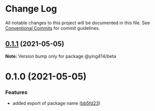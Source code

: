 # Change Log

All notable changes to this project will be documented in this file.
See [Conventional Commits](https://conventionalcommits.org) for commit guidelines.

## [0.1.1](https://github.com/ying414/testing-monoropos/compare/@ying414/beta@0.1.0...@ying414/beta@0.1.1) (2021-05-05)

**Note:** Version bump only for package @ying414/beta






# 0.1.0 (2021-05-05)


### Features

* added export of package name ([bb5fd23](https://github.com/ying414/testing-monoropos/commit/bb5fd2397fdd7db4171bc94a81fa117d6caf97a7))
